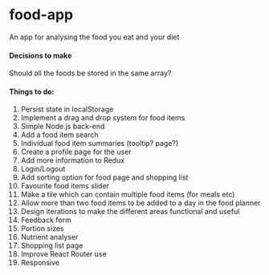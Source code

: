 # food-app
An app for analysing the food you eat and your diet

<h4>Decisions to make</h4>
<p>
    Should all the foods be stored in the same array?
</p> 

<h4>Things to do:</h4>
<ol>
    <li>Persist state in localStorage</li>
    <li>Implement a drag and drop system for food items</li>
    <li>Simple Node.js back-end</li>
    <li>Add a food item search</li>
    <li>Individual food item summaries (tooltip? page?)</li>
    <li>Create a profile page for the user</li>
    <li>Add more information to Redux</li>
    <li>Login/Logout</li>
    <li>Add sorting option for food page and shopping list</li>
    <li>Favourite food items slider</li>
    <li>Make a tile which can contain multiple food items (for meals etc)</li>
    <li>Allow more than two food items to be added to a day in the food planner</li>
    <li>Design iterations to make the different areas functional and useful</li>
    <li>Feedback form</li>
    <li>Portion sizes</li>
    <li>Nutrient analyser</li>
    <li>Shopping list page</li>
    <li>Improve React Router use</li>
    <li>Responsive</li>
</ol>